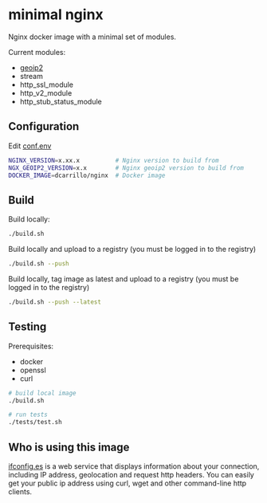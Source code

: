 # minimal nginx

Nginx docker image with a minimal set of modules.

Current modules:

- [geoip2](https://github.com/leev/ngx_http_geoip2_module)
- stream
- http_ssl_module
- http_v2_module
- http_stub_status_module

## Configuration

Edit [conf.env](conf.env)

```bash
NGINX_VERSION=x.xx.x          # Nginx version to build from
NGX_GEOIP2_VERSION=x.x        # Nginx geoip2 version to build from
DOCKER_IMAGE=dcarrillo/nginx  # Docker image
```

## Build

Build locally:

```bash
./build.sh
```

Build locally and upload to a registry (you must be logged in to the registry)

```bash
./build.sh --push
```

Build locally, tag image as latest and upload to a registry (you must be logged in to the registry)

```bash
./build.sh --push --latest
```

## Testing

Prerequisites:

- docker
- openssl
- curl

```bash
# build local image
./build.sh

# run tests
./tests/test.sh
```

## Who is using this image

[ifconfig.es](https://ifconfig.es) is a web service that displays information about your
connection, including IP address, geolocation and request http headers. You can easily get
your public ip address using curl, wget and other command-line http clients.
